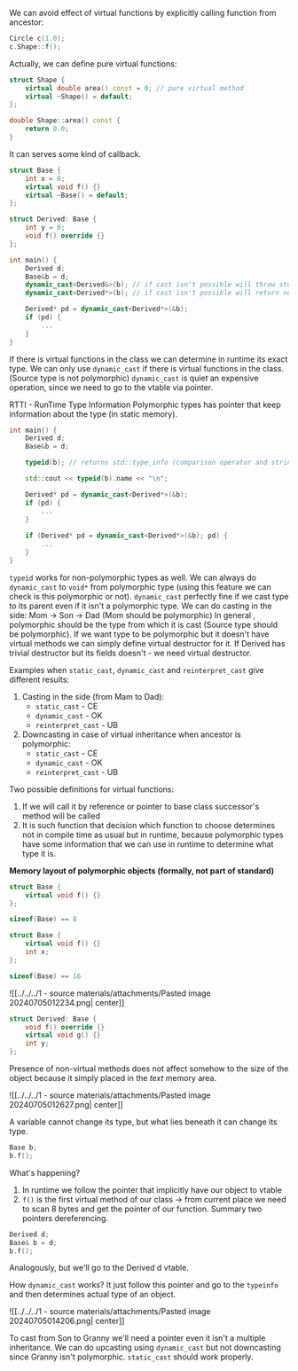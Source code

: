 We can avoid effect of virtual functions by explicitly calling function from ancestor:

```cpp
Circle c(1.0);
c.Shape::f();
```

Actually, we can define pure virtual functions:

```cpp
struct Shape {
    virtual double area() const = 0; // pure virtual method
    virtual ~Shape() = default;
};

double Shape::area() const {
    return 0.0;
}
```

It can serves some kind of callback. 

```cpp
struct Base {
    int x = 0;
    virtual void f() {}
    virtual ~Base() = default;
};

struct Derived: Base {
    int y = 0;
    void f() override {}
};

int main() {
    Derived d;
    Base&b = d;
    dynamic_cast<Derived&>(b); // if cast isn't possible will throw std::bad_cast
    dynamic_cast<Derived*>(b); // if cast isn't possible will return nullptr

    Derived* pd = dynamic_cast<Derived*>(&b);
    if (pd) {
        ...
    }
}
```

If there is virtual functions in the class we can determine in runtime its exact type. 
We can only use `dynamic_cast` if there is virtual functions in the class. (Source type is not polymorphic)
`dynamic_cast` is quiet an expensive operation, since we need to go to the vtable via pointer.

RTTI - RunTime Type Information
Polymorphic types has pointer that keep information about the type (in static memory).

```cpp
int main() {
    Derived d;
    Base&b = d;

    typeid(b); // returns std::type_info (comparison operator and string with class name)

    std::cout << typeid(b).name << "\n"; 

    Derived* pd = dynamic_cast<Derived*>(&b);
    if (pd) {
        ...
    }
    
    if (Derived* pd = dynamic_cast<Derived*>(&b); pd) {
        ...
    }
}

```

`typeid` works for non-polymorphic types as well.
We can always do `dynamic_cast` to `void*` from polymorphic type (using this feature we can check is this polymorphic or not).
`dynamic_cast` perfectly fine if we cast type to its parent even if it isn't a polymorphic type.
We can do casting in the side: Mom -> Son -> Dad (Mom should be polymorphic)
In general , polymorphic should be the type from which it is cast (Source type should be polymorphic).
If we want type to be polymorphic but it doesn't have virtual methods we can simply define virtual destructor for it.
If Derived has trivial destructor but its fields doesn't - we need virtual destructor.

Examples when `static_cast`, `dynamic_cast` and `reinterpret_cast` give different results:

1. Casting in the side (from Mam to Dad): 
    - `static_cast` - CE
    - `dynamic_cast` - OK
    - `reinterpret_cast` - UB
2. Downcasting in case of virtual inheritance when ancestor is polymorphic:
    - `static_cast` - CE
    - `dynamic_cast` - OK
    - `reinterpret_cast` - UB

Two possible definitions for virtual functions:
1. If we will call it by reference or pointer to base class successor's method will be called
2. It is such function that decision which function to choose determines not in compile time as usual but in runtime, because polymorphic types have some information that we can use in runtime to determine what type it is.

**Memory layout of polymorphic objects (formally, not part of standard)**

```cpp
struct Base {
    virtual void f() {}
};

sizeof(Base) == 8

struct Base {
    virtual void f() {}
    int x;
};

sizeof(Base) == 16
```

![[../../../1 - source materials/attachments/Pasted image 20240705012234.png| center]]

```cpp
struct Derived: Base {
    void f() override {}
    virtual void g() {}
    int y;
};
```

Presence of non-virtual methods does not affect somehow to the size of the object because it simply placed in the *text* memory area.

![[../../../1 - source materials/attachments/Pasted image 20240705012627.png| center]]

A variable cannot change its type, but what lies beneath it can change its type.

```cpp
Base b;
b.f();
```

What's happening?
1. In runtime we follow the pointer that implicitly have our object to vtable
2. `f()` is the first virtual method of our class -> from current place we need to scan 8 bytes and get the pointer of our function.
Summary two pointers dereferencing.

```cpp
Derived d;
Base& b = d;
b.f();
```

Analogously, but we'll go to the Derived d vtable.

How `dynamic_cast` works?
It just follow this pointer and go to the `typeinfo` and then determines actual type of an object.

![[../../../1 - source materials/attachments/Pasted image 20240705014206.png| center]]

To cast from Son to Granny we'll need a pointer even it isn't a multiple inheritance.
We can do upcasting using `dynamic_cast` but not downcasting since Granny isn't polymorphic. `static_cast` should work properly.